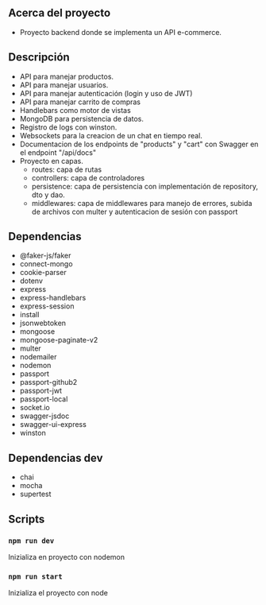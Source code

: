 ## Acerca del proyecto

- Proyecto backend donde se implementa un API e-commerce.

## Descripción

- API para manejar productos.
- API para manejar usuarios.
- API para manejar autenticación (login y uso de JWT)
- API para manejar carrito de compras
- Handlebars como motor de vistas
- MongoDB para persistencia de datos.
- Registro de logs con winston.
- Websockets para la creacion de un chat en tiempo real.
- Documentacion de los endpoints de "products" y "cart" con Swagger en el endpoint "/api/docs"
- Proyecto en capas.
  - routes: capa de rutas
  - controllers: capa de controladores
  - persistence: capa de persistencia con implementación de repository, dto y dao.
  - middlewares: capa de middlewares para manejo de errores, subida de archivos con multer y autenticacion de sesión con passport

## Dependencias 

- @faker-js/faker
- connect-mongo
- cookie-parser
- dotenv
- express
- express-handlebars
- express-session
- install
- jsonwebtoken
- mongoose
- mongoose-paginate-v2
- multer
- nodemailer
- nodemon
- passport
- passport-github2
- passport-jwt
- passport-local
- socket.io
- swagger-jsdoc
- swagger-ui-express
- winston

## Dependencias dev

- chai
- mocha
- supertest

##  Scripts

### `npm run dev`

Inizializa en proyecto con nodemon

### `npm run start`

Inizializa el proyecto con node

